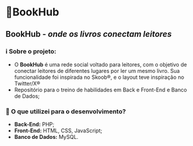 # 📙BookHub
## BookHub - ***onde os livros conectam leitores***

### ℹ️ Sobre o projeto:
- O **BookHub** é uma rede social voltado para leitores, com o objetivo de conectar leitores de diferentes lugares por ler um mesmo livro. Sua funcionalidade foi inspirada no Skoob®, e o layout teve inspiração no Twitter/X®
- Repositório para o treino de habilidades em Back e Front-End e Banco de Dados;

### 👾 O que utilizei para o desenvolvimento?
- **Back-End:** PHP;
- **Front-End:** HTML, CSS, JavaScript;
- **Banco de Dados:** MySQL.
